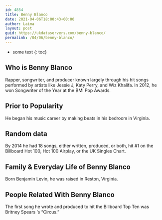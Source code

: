 ```yaml
---
id: 4854
title: Benny Blanco
date: 2021-04-06T18:00:43+00:00
author: Laima
layout: post
guid: https://ukdataservers.com/benny-blanco/
permalink: /04/06/benny-blanco/
---
```


* some text
{: toc}


## Who is Benny Blanco
                  
                  
                  
Rapper, songwriter, and producer known largely through his hit songs performed by artists like Jessie J, Katy Perry, and Wiz Khalifa. In 2012, he won Songwriter of the Year at the BMI Pop Awards.
                  
              
            
              
            
                
                
                
## Prior to Popularity
                  
                  
                  
He began his music career by making beats in his bedroom in Virginia.
                  
              
            
              
            
                
                
                
## Random data
                  
                  
                  
By 2014 he had 18 songs, either written, produced, or both, hit #1 on the Billboard Hot 100, Hot 100 Airplay, or the UK Singles Chart.
                  
              
            
              
            
                
                
                
## Family & Everyday Life of Benny Blanco
                  
                  
                  
Born Benjamin Levin, he was raised in Reston, Virginia.
                  
              
            
              
            
                
                
                
## People Related With Benny Blanco
                  
                  
                  
The first song he wrote and produced to hit the Billboard Top Ten was Britney Spears &#8216;s &#8220;Circus.&#8221;
                  
              
            
              
            
                
              
            
              
              
            
            
              
            
          
          
          